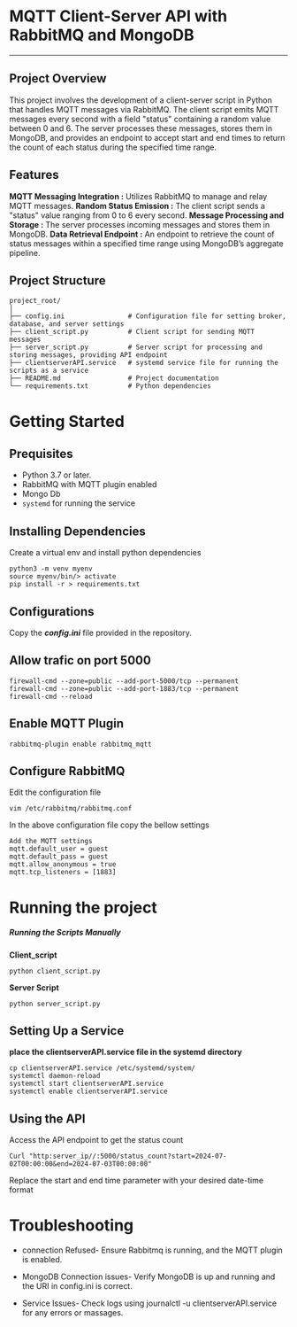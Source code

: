# MQTT Client-Server API with RabbitMQ and MongoDB
___
## Project Overview
This project involves the development of a client-server script in Python that handles MQTT messages via RabbitMQ. The client script emits MQTT messages every second with a field "status" containing a random value between 0 and 6. The server processes these messages, stores them in MongoDB, and provides an endpoint to accept start and end times to return the count of each status during the specified time range.

## Features

**MQTT Messaging Integration :** Utilizes RabbitMQ to manage and relay MQTT messages.
**Random Status Emission :** The client script sends a "status" value ranging from 0 to 6 every second.
**Message Processing and Storage :** The server processes incoming messages and stores them in MongoDB.
**Data Retrieval Endpoint :** An endpoint to retrieve the count of status messages within a specified time range using MongoDB’s aggregate pipeline.

## Project Structure

```plaintext
project_root/
│
├── config.ini                # Configuration file for setting broker, database, and server settings
├── client_script.py          # Client script for sending MQTT messages
├── server_script.py          # Server script for processing and storing messages, providing API endpoint
├── clientserverAPI.service   # systemd service file for running the scripts as a service
├── README.md                 # Project documentation
└── requirements.txt          # Python dependencies
```
# Getting Started
## Prequisites
- Python 3.7 or later.
- RabbitMQ with MQTT plugin enabled
- Mongo Db
- `systemd` for running the service

## Installing Dependencies
Create a virtual env and install python dependencies
```
python3 -m venv myenv
source myenv/bin/> activate
pip install -r > requirements.txt
```

## Configurations
Copy the _**config.ini**_ file provided in the repository.


## Allow trafic on port 5000
```
firewall-cmd --zone=public --add-port-5000/tcp --permanent
firewall-cmd --zone=public --add-port-1883/tcp --permanent
firewall-cmd --reload
```
## Enable MQTT Plugin
```
rabbitmq-plugin enable rabbitmq_mqtt
```

## Configure RabbitMQ
Edit the configuration file
```
vim /etc/rabbitmq/rabbitmq.conf
```

In the above configuration file copy the bellow settings

```
Add the MQTT settings
mqtt.default_user = guest
mqtt.default_pass = guest
mqtt.allow_anonymous = true
mqtt.tcp_listeners = [1883]
```


# Running the project
##### Running the Scripts Manually
**Client_script**
```
python client_script.py
```
**Server Script**
```
python server_script.py
```
## Setting Up a Service
**place the clientserverAPI.service file in the systemd directory**

```
cp clientserverAPI.service /etc/systemd/system/
systemctl daemon-reload
systemctl start clientserverAPI.service
systemctl enable clientserverAPI.service
```
## Using the API

Access the API endpoint to get the status count

```
Curl "http:server_ip//:5000/status_count?start=2024-07-02T00:00:00&end=2024-07-03T00:00:00"
```

Replace the start and end time parameter with your desired date-time format

# Troubleshooting
* connection Refused- Ensure Rabbitmq is running, and the MQTT plugin is enabled.

* MongoDB Connection issues- Verify MongoDB is up and running and the URI in config.ini is correct.

* Service Issues- Check logs using journalctl -u clientserverAPI.service for any errors or massages.
